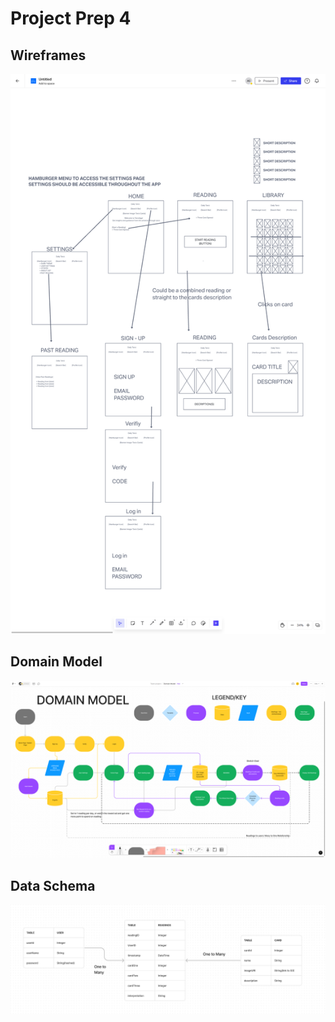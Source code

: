 # Project Prep 4 

## Wireframes

![Wireframe](./assets/dailytarotwireframe2.png)

## Domain Model

![Domain Model](./assets/tarotdomainmodel.png)

## Data Schema

![Data Schema](./assets/tarotSchema.jpg)
